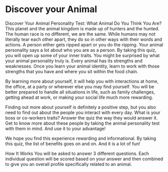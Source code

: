 # Discover your Animal

Discover Your Animal Personality Test: What Animal Do You Think You Are?
This planet and the animal kingdom is made up of hunters and the hunted. The human race is no different, we are the same. While humans may not literally tear each other apart, they do so in other ways with their words and actions. A person either gets ripped apart or you do the ripping. Your animal personality says a lot about who you are as a person. By taking this quiz, you will open up some of your inner traits. You might be surprised by what your animal personality truly is. Every animal has its strengths and weaknesses. Once you learn your animal identity, learn to work with those strengths that you have and where you sit within the food chain. 

By learning more about yourself, it will help you with interactions at home, the office, at a party or wherever else you may find yourself. You will be better prepared to handle all situations in life, such as family challenges, getting ahead at work, or making your social life much more rewarding. 

Finding out more about yourself is definitely a positive step, but you also need to find out about the people you interact with every day. What is your boss or co-workers traits? Answer the quiz the way they would answer it. Get to know more about these people by taking the animal personality test with them in mind. And use it to your advantage! 

We hope you find this experience rewarding and informational. By taking this quiz, the list of benefits goes on and on. And it is a lot of fun!

How It Works
You will be asked to answer 3 different questions. Each individual question will be scored based on your answer and then combined to give you an overall profile specifically related to an animal.   




